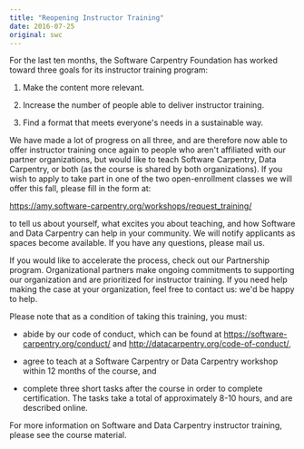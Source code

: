 ```yaml
---
title: "Reopening Instructor Training"
date: 2016-07-25
original: swc
---
```


For the last ten months,
the Software Carpentry Foundation has worked toward three goals
for its instructor training program:

1.  Make the content more relevant.

2.  Increase the number of people able to deliver instructor training.

3.  Find a format that meets everyone's needs in a sustainable way.

We have made a lot of progress on all three,
and are therefore now able to offer instructor training once again
to people who aren't affiliated with our partner organizations,
but would like to teach Software Carpentry, Data Carpentry, or both
(as the course is shared by both organizations).
If you wish to apply to take part
in one of the two open-enrollment classes we will offer this fall,
please fill in the form at:

<https://amy.software-carpentry.org/workshops/request_training/>

to tell us about yourself,
what excites you about teaching,
and how Software and Data Carpentry can help in your community.
We will notify applicants as spaces become available.
If you have any questions,
please mail us.

If you would like to accelerate the process,
check out our Partnership program.
Organizational partners make ongoing commitments to supporting our organization
and are prioritized for instructor training.
If you need help making the case at your organization,
feel free to contact us:
we'd be happy to help.

Please note that as a condition of taking this training, you must:

*   abide by our code of conduct, which can be found at
    https://software-carpentry.org/conduct/ and
    http://datacarpentry.org/code-of-conduct/,

*   agree to teach at a Software Carpentry or Data Carpentry workshop
    within 12 months of the course,
    and

*   complete three short tasks after the course in order to complete certification.
    The tasks take a total of approximately 8-10 hours,
    and are described online.

For more information on Software and Data Carpentry instructor training,
please see the course material.
